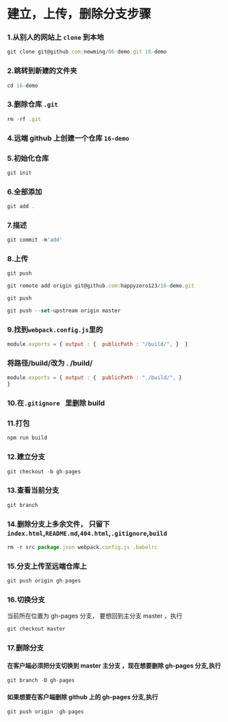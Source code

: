 # 建立，上传，删除分支步骤
### 1.从别人的网站上 `clone` 到本地
```js
git clone git@github.com:newming/06-demo.git 16-demo
```
### 2.跳转到新建的文件夹
```js
cd 16-demo
```
### 3.删除仓库 `.git`
```js
rm -rf .git
```
### 4.远端 github 上创建一个仓库 `16-demo`


### 5.初始化仓库
```js
git init
```
### 6.全部添加
```js
git add .
```
### 7.描述
```js
git commit -m'add'
```
### 8.上传
```js
git push
```
```js
git remote add origin git@github.com:happyzero123/16-demo.git
```
```js
git push
```

```js
git push --set-upstream origin master

```
### 9.找到`webpack.config.js`里的
```js
module.exports = { output : {  publicPath : "/build/", }  }
```
### 将路径/build/改为 . /build/
```js
module.exports = { output : {  publicPath : "./build/", }
}
```
### 10.在`.gitignore ` 里删除 build


### 11.打包
```js
npm run build
```
### 12.建立分支
```js
git checkout -b gh-pages
```
### 13.查看当前分支
```js
git branch
```
### 14.删除分支上多余文件， 只留下`index.html`,`README.md`,`404.html`,`.gitignore`,`build`
```js
rm -r src package.json webpack.config.js .babelrc
```
### 15.分支上传至远端仓库上
```js
git push origin gh-pages
```
### 16.切换分支
当前所在位置为 gh-pages 分支， 要想回到主分支 master ，执行
```js
git checkout master
```
### 17.删除分支
#### 在客户端必须把分支切换到 master 主分支 ，现在想要删除  gh-pages 分支,执行
```js
git branch -D gh-pages
```
#### 如果想要在客户端删除 github 上的 gh-pages 分支,执行
```js
git push origin :gh-pages
```
